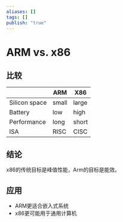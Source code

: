 ```yaml
---
aliases: []
tags: []
publish: "true"
---
```


# ARM vs. x86
## 比较
|               | ARM   | X86   |
| ------------- | ----- | ----- |
| Silicon space | small | large |
| Battery       | low   | high  |
| Performance   | long  | short |
| ISA           | RISC  | CISC  | 

## 结论
x86的传统目标是峰值性能，Arm的目标是能效。

## 应用
- ARM更适合嵌入式系统
- x86更可能用于通用计算机 
